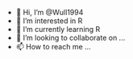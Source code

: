 - 👋 Hi, I’m @Wull1994
- 👀 I’m interested in R
- 🌱 I’m currently learning R
- 💞️ I’m looking to collaborate on ...
- 📫 How to reach me ...

<!---
Wull1994/Wull1994 is a ✨ special ✨ repository because its `README.md` (this file) appears on your GitHub profile.
You can click the Preview link to take a look at your changes.
--->
